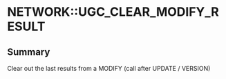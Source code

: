 # NETWORK::UGC_CLEAR_MODIFY_RESULT

## Summary
Clear out the last results from a MODIFY (call after UPDATE / VERSION)